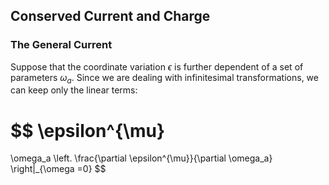## Conserved Current and Charge

### The General Current

Suppose that the coordinate variation $\epsilon$ is further dependent of a set of parameters $\omega_a$. Since we are dealing with infinitesimal
transformations, we can keep only the linear terms:

$$
\epsilon^{\mu}
=
\omega_a 
\left.
    \frac{\partial \epsilon^{\mu}}{\partial \omega_a}
\right|_{\omega =0}
$$
